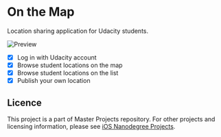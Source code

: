 
# On the Map

Location sharing application for Udacity students.

![Preview](https://i.imgur.com/QZfFmHL.gif)

- [x] Log in with Udacity account
- [x] Browse student locations on the map
- [x] Browse student locations on the list
- [x] Publish your own location

## Licence
This project is a part of Master Projects repository. For other projects and licensing information, please see [iOS Nanodegree Projects](https://github.com/rajanikantdeshmukh/iOS-Nanodegree-Projects).
